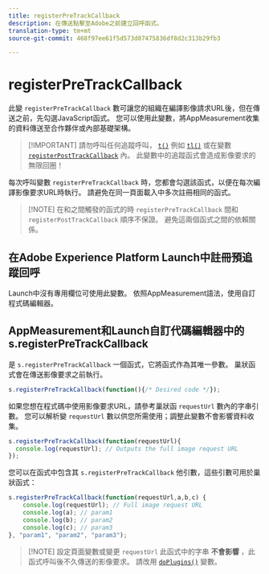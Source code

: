 ```yaml
---
title: registerPreTrackCallback
description: 在傳送點擊至Adobe之前建立回呼函式。
translation-type: tm+mt
source-git-commit: 468f97ee61f5d573d07475836df8d2c313b29fb3

---
```



# registerPreTrackCallback

此變 `registerPreTrackCallback` 數可讓您的組織在編譯影像請求URL後，但在傳送之前，先勾選JavaScript函式。 您可以使用此變數，將AppMeasurement收集的資料傳送至合作夥伴或內部基礎架構。

> [!IMPORTANT] 請勿呼叫任何追蹤呼叫， [`t()`](t-method.md) 例如 [`tl()`](tl-method.md) 或在變數 [`registerPostTrackCallback`](registerposttrackcallback.md) 內。 此變數中的追蹤函式會造成影像要求的無限回圈！

每次呼叫變數 `registerPreTrackCallback` 時，您都會勾選該函式，以便在每次編譯影像要求URL時執行。 請避免在同一頁面載入中多次註冊相同的函式。

> [!NOTE] 在和之間觸發的函式的時 `registerPreTrackCallback` 間和 `registerPostTrackCallback` 順序不保證。 避免這兩個函式之間的依賴關係。

## 在Adobe Experience Platform Launch中註冊預追蹤回呼

Launch中沒有專用欄位可使用此變數。 依照AppMeasurement語法，使用自訂程式碼編輯器。

## AppMeasurement和Launch自訂代碼編輯器中的s.registerPreTrackCallback

是 `s.registerPreTrackCallback` 一個函式，它將函式作為其唯一參數。 巢狀函式會在傳送影像要求之前執行。

```js
s.registerPreTrackCallback(function(){/* Desired code */});
```

如果您想在程式碼中使用影像要求URL，請參考巢狀函 `requestUrl` 數內的字串引數。 您可以解析變 `requestUrl` 數以供您所需使用；調整此變數不會影響資料收集。

```js
s.registerPreTrackCallback(function(requestUrl){
  console.log(requestUrl); // Outputs the full image request URL
});
```

您可以在函式中包含其 `s.registerPreTrackCallback` 他引數，這些引數可用於巢狀函式：

```js
s.registerPreTrackCallback(function(requestUrl,a,b,c) {
    console.log(requestUrl); // Full image request URL
    console.log(a); // param1
    console.log(b); // param2
    console.log(c); // param3
}, "param1", "param2", "param3");
```

> [!NOTE] 設定頁面變數或變更 `requestUrl` 此函式中的字串 **不會影響** ，此函式呼叫後不久傳送的影像要求。 請改用 [`doPlugins()`](doplugins.md) 變數。
